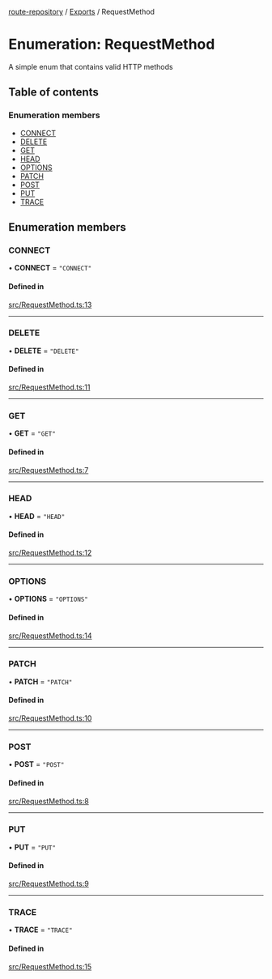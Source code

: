[route-repository](../README.md) / [Exports](../modules.md) / RequestMethod

# Enumeration: RequestMethod

A simple enum that contains valid HTTP methods

## Table of contents

### Enumeration members

- [CONNECT](RequestMethod.md#connect)
- [DELETE](RequestMethod.md#delete)
- [GET](RequestMethod.md#get)
- [HEAD](RequestMethod.md#head)
- [OPTIONS](RequestMethod.md#options)
- [PATCH](RequestMethod.md#patch)
- [POST](RequestMethod.md#post)
- [PUT](RequestMethod.md#put)
- [TRACE](RequestMethod.md#trace)

## Enumeration members

### CONNECT

• **CONNECT** = `"CONNECT"`

#### Defined in

[src/RequestMethod.ts:13](https://github.com/nonetallt/front-to-back-router/blob/f030813/src/RequestMethod.ts#L13)

___

### DELETE

• **DELETE** = `"DELETE"`

#### Defined in

[src/RequestMethod.ts:11](https://github.com/nonetallt/front-to-back-router/blob/f030813/src/RequestMethod.ts#L11)

___

### GET

• **GET** = `"GET"`

#### Defined in

[src/RequestMethod.ts:7](https://github.com/nonetallt/front-to-back-router/blob/f030813/src/RequestMethod.ts#L7)

___

### HEAD

• **HEAD** = `"HEAD"`

#### Defined in

[src/RequestMethod.ts:12](https://github.com/nonetallt/front-to-back-router/blob/f030813/src/RequestMethod.ts#L12)

___

### OPTIONS

• **OPTIONS** = `"OPTIONS"`

#### Defined in

[src/RequestMethod.ts:14](https://github.com/nonetallt/front-to-back-router/blob/f030813/src/RequestMethod.ts#L14)

___

### PATCH

• **PATCH** = `"PATCH"`

#### Defined in

[src/RequestMethod.ts:10](https://github.com/nonetallt/front-to-back-router/blob/f030813/src/RequestMethod.ts#L10)

___

### POST

• **POST** = `"POST"`

#### Defined in

[src/RequestMethod.ts:8](https://github.com/nonetallt/front-to-back-router/blob/f030813/src/RequestMethod.ts#L8)

___

### PUT

• **PUT** = `"PUT"`

#### Defined in

[src/RequestMethod.ts:9](https://github.com/nonetallt/front-to-back-router/blob/f030813/src/RequestMethod.ts#L9)

___

### TRACE

• **TRACE** = `"TRACE"`

#### Defined in

[src/RequestMethod.ts:15](https://github.com/nonetallt/front-to-back-router/blob/f030813/src/RequestMethod.ts#L15)
